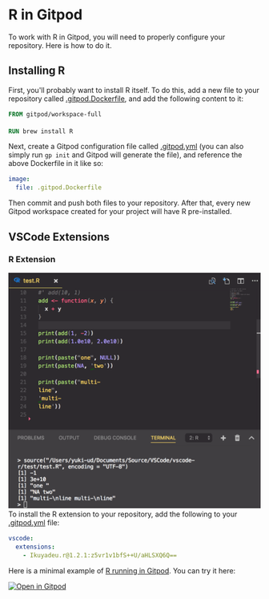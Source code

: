 # R in Gitpod

To work with R in Gitpod, you will need to properly configure your repository. Here is how to do it.

## Installing R

First, you'll probably want to install R itself. To do this, add a new file to your repository called [.gitpod.Dockerfile](https://www.gitpod.io/docs/config-docker/), and add the following content to it:

```Dockerfile
FROM gitpod/workspace-full

RUN brew install R
```

Next, create a Gitpod configuration file called [.gitpod.yml](https://www.gitpod.io/docs/config-gitpod-file/) (you can also simply run `gp init` and Gitpod will generate the file), and reference the above Dockerfile in it like so:

```yml
image:
  file: .gitpod.Dockerfile
```

Then commit and push both files to your repository. After that, every new Gitpod workspace created for your project will have R pre-installed.

## VSCode Extensions

### R Extension

![Picture of R extension](images/RGitpod.png)
To install the R extension to your repository, add the following to your [.gitpod.yml](https://www.gitpod.io/docs/config-gitpod-file/) file:

```yaml
vscode:
  extensions:
    - Ikuyadeu.r@1.2.1:z5vr1v1bfS++U/aHLSXQ6Q==
```

Here is a minimal example of [R running in Gitpod](https://github.com/gitpod-io/Gitpod-R). You can try it here:

[![Open in Gitpod](https://gitpod.io/button/open-in-gitpod.svg)](https://gitpod.io/#https://github.com/gitpod-io/Gitpod-R)
